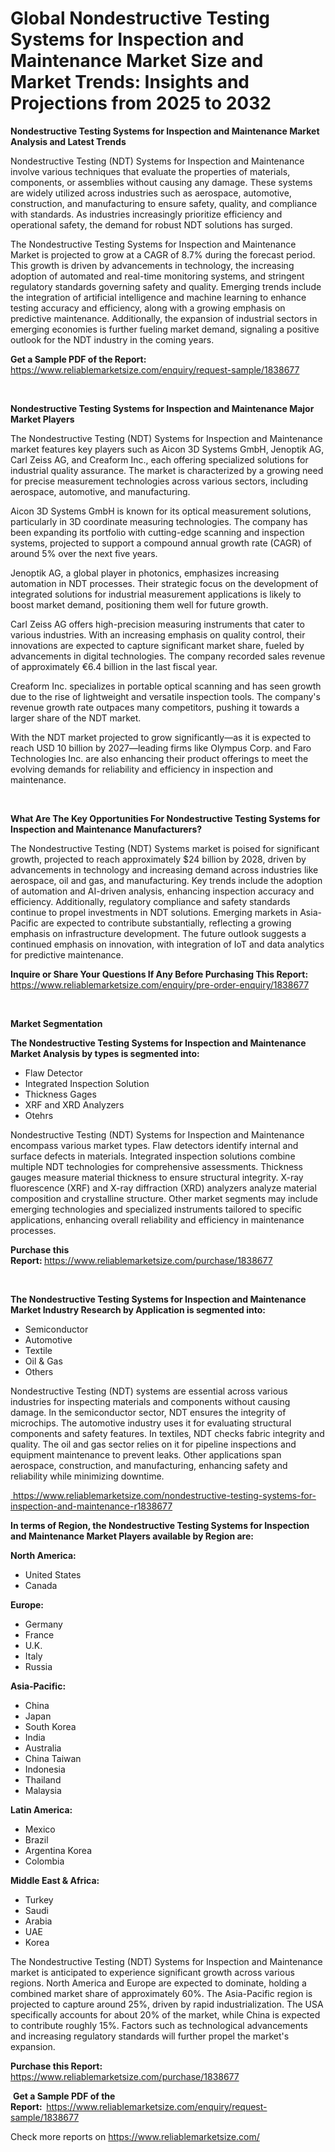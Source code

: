<p><h1>Global Nondestructive Testing Systems for Inspection and Maintenance Market Size and Market Trends: Insights and Projections from 2025 to 2032</h1></p><p><strong>Nondestructive Testing Systems for Inspection and Maintenance Market Analysis and Latest Trends</strong></p>
<p><p>Nondestructive Testing (NDT) Systems for Inspection and Maintenance involve various techniques that evaluate the properties of materials, components, or assemblies without causing any damage. These systems are widely utilized across industries such as aerospace, automotive, construction, and manufacturing to ensure safety, quality, and compliance with standards. As industries increasingly prioritize efficiency and operational safety, the demand for robust NDT solutions has surged.</p><p>The Nondestructive Testing Systems for Inspection and Maintenance Market is projected to grow at a CAGR of 8.7% during the forecast period. This growth is driven by advancements in technology, the increasing adoption of automated and real-time monitoring systems, and stringent regulatory standards governing safety and quality. Emerging trends include the integration of artificial intelligence and machine learning to enhance testing accuracy and efficiency, along with a growing emphasis on predictive maintenance. Additionally, the expansion of industrial sectors in emerging economies is further fueling market demand, signaling a positive outlook for the NDT industry in the coming years.</p></p>
<p><strong>Get a Sample PDF of the Report:&nbsp;</strong> <a href="https://www.reliablemarketsize.com/enquiry/request-sample/1838677?utm_campaign=1845&utm_medium=2&utm_source=Github&utm_content=ia&utm_term=28022025&utm_id=nondestructive-testing-systems-for-inspection-and-maintenance">https://www.reliablemarketsize.com/enquiry/request-sample/1838677</a></p>
<p>&nbsp;</p>
<p><strong>Nondestructive Testing Systems for Inspection and Maintenance Major Market Players</strong></p>
<p><p>The Nondestructive Testing (NDT) Systems for Inspection and Maintenance market features key players such as Aicon 3D Systems GmbH, Jenoptik AG, Carl Zeiss AG, and Creaform Inc., each offering specialized solutions for industrial quality assurance. The market is characterized by a growing need for precise measurement technologies across various sectors, including aerospace, automotive, and manufacturing.</p><p>Aicon 3D Systems GmbH is known for its optical measurement solutions, particularly in 3D coordinate measuring technologies. The company has been expanding its portfolio with cutting-edge scanning and inspection systems, projected to support a compound annual growth rate (CAGR) of around 5% over the next five years.</p><p>Jenoptik AG, a global player in photonics, emphasizes increasing automation in NDT processes. Their strategic focus on the development of integrated solutions for industrial measurement applications is likely to boost market demand, positioning them well for future growth.</p><p>Carl Zeiss AG offers high-precision measuring instruments that cater to various industries. With an increasing emphasis on quality control, their innovations are expected to capture significant market share, fueled by advancements in digital technologies. The company recorded sales revenue of approximately €6.4 billion in the last fiscal year.</p><p>Creaform Inc. specializes in portable optical scanning and has seen growth due to the rise of lightweight and versatile inspection tools. The company's revenue growth rate outpaces many competitors, pushing it towards a larger share of the NDT market.</p><p>With the NDT market projected to grow significantly—as it is expected to reach USD 10 billion by 2027—leading firms like Olympus Corp. and Faro Technologies Inc. are also enhancing their product offerings to meet the evolving demands for reliability and efficiency in inspection and maintenance.</p></p>
<p>&nbsp;</p>
<p><strong>What Are The Key Opportunities For Nondestructive Testing Systems for Inspection and Maintenance Manufacturers?</strong></p>
<p><p>The Nondestructive Testing (NDT) Systems market is poised for significant growth, projected to reach approximately $24 billion by 2028, driven by advancements in technology and increasing demand across industries like aerospace, oil and gas, and manufacturing. Key trends include the adoption of automation and AI-driven analysis, enhancing inspection accuracy and efficiency. Additionally, regulatory compliance and safety standards continue to propel investments in NDT solutions. Emerging markets in Asia-Pacific are expected to contribute substantially, reflecting a growing emphasis on infrastructure development. The future outlook suggests a continued emphasis on innovation, with integration of IoT and data analytics for predictive maintenance.</p></p>
<p><strong>Inquire or Share Your Questions If Any Before Purchasing This Report:</strong> <a href="https://www.reliablemarketsize.com/enquiry/pre-order-enquiry/1838677?utm_campaign=1845&utm_medium=2&utm_source=Github&utm_content=ia&utm_term=28022025&utm_id=nondestructive-testing-systems-for-inspection-and-maintenance">https://www.reliablemarketsize.com/enquiry/pre-order-enquiry/1838677</a></p>
<p>&nbsp;</p>
<p><strong>Market Segmentation</strong></p>
<p><strong>The Nondestructive Testing Systems for Inspection and Maintenance Market Analysis by types is segmented into:</strong></p>
<p><ul><li>Flaw Detector</li><li>Integrated Inspection Solution</li><li>Thickness Gages</li><li>XRF and XRD Analyzers</li><li>Otehrs</li></ul></p>
<p><p>Nondestructive Testing (NDT) Systems for Inspection and Maintenance encompass various market types. Flaw detectors identify internal and surface defects in materials. Integrated inspection solutions combine multiple NDT technologies for comprehensive assessments. Thickness gauges measure material thickness to ensure structural integrity. X-ray fluorescence (XRF) and X-ray diffraction (XRD) analyzers analyze material composition and crystalline structure. Other market segments may include emerging technologies and specialized instruments tailored to specific applications, enhancing overall reliability and efficiency in maintenance processes.</p></p>
<p><strong>Purchase this Report:&nbsp;</strong><a href="https://www.reliablemarketsize.com/purchase/1838677?utm_campaign=1845&utm_medium=2&utm_source=Github&utm_content=ia&utm_term=28022025&utm_id=nondestructive-testing-systems-for-inspection-and-maintenance">https://www.reliablemarketsize.com/purchase/1838677</a></p>
<p>&nbsp;</p>
<p><strong>The Nondestructive Testing Systems for Inspection and Maintenance Market Industry Research by Application is segmented into:</strong></p>
<p><ul><li>Semiconductor</li><li>Automotive</li><li>Textile</li><li>Oil & Gas</li><li>Others</li></ul></p>
<p><p>Nondestructive Testing (NDT) systems are essential across various industries for inspecting materials and components without causing damage. In the semiconductor sector, NDT ensures the integrity of microchips. The automotive industry uses it for evaluating structural components and safety features. In textiles, NDT checks fabric integrity and quality. The oil and gas sector relies on it for pipeline inspections and equipment maintenance to prevent leaks. Other applications span aerospace, construction, and manufacturing, enhancing safety and reliability while minimizing downtime.</p></p>
<p><a href="https://www.reliablemarketsize.com/nondestructive-testing-systems-for-inspection-and-maintenance-r1838677?utm_campaign=1845&utm_medium=2&utm_source=Github&utm_content=ia&utm_term=28022025&utm_id=nondestructive-testing-systems-for-inspection-and-maintenance">&nbsp;https://www.reliablemarketsize.com/nondestructive-testing-systems-for-inspection-and-maintenance-r1838677</a></p>
<p><strong>In terms of Region, the Nondestructive Testing Systems for Inspection and Maintenance Market Players available by Region are:</strong></p>
<p>
    <p> <strong> North America: </strong>
        <ul>
            <li>United States</li>
            <li>Canada</li>
        </ul>
        </p> 
    <p> <strong> Europe: </strong>
        <ul>
            <li>Germany</li>
            <li>France</li>
            <li>U.K.</li>
            <li>Italy</li>
            <li>Russia</li>
        </ul>
        </p> 
    <p> <strong> Asia-Pacific: </strong>
        <ul>
            <li>China</li>
            <li>Japan</li>
            <li>South Korea</li>
            <li>India</li>
            <li>Australia</li>
            <li>China Taiwan</li>
            <li>Indonesia</li>
            <li>Thailand</li>
            <li>Malaysia</li>
        </ul>
        </p> 
    <p> <strong> Latin America: </strong>
        <ul>
            <li>Mexico</li>
            <li>Brazil</li>
            <li>Argentina Korea</li>
            <li>Colombia</li>
        </ul>
        </p> 
    <p> <strong> Middle East & Africa: </strong>
        <ul>
            <li>Turkey</li>
            <li>Saudi</li>
            <li>Arabia</li>
            <li>UAE</li>
            <li>Korea</li>
        </ul>
    </p>
    </p>
<p><p>The Nondestructive Testing (NDT) Systems for Inspection and Maintenance market is anticipated to experience significant growth across various regions. North America and Europe are expected to dominate, holding a combined market share of approximately 60%. The Asia-Pacific region is projected to capture around 25%, driven by rapid industrialization. The USA specifically accounts for about 20% of the market, while China is expected to contribute roughly 15%. Factors such as technological advancements and increasing regulatory standards will further propel the market's expansion.</p></p>
<p><strong>Purchase this Report: </strong><a href="https://www.reliablemarketsize.com/purchase/1838677?utm_campaign=1845&utm_medium=2&utm_source=Github&utm_content=ia&utm_term=28022025&utm_id=nondestructive-testing-systems-for-inspection-and-maintenance">https://www.reliablemarketsize.com/purchase/1838677</a></p>
<p>&nbsp;<strong>Get a Sample PDF of the Report:&nbsp;&nbsp;</strong><a href="https://www.reliablemarketsize.com/enquiry/request-sample/1838677?utm_campaign=1845&utm_medium=2&utm_source=Github&utm_content=ia&utm_term=28022025&utm_id=nondestructive-testing-systems-for-inspection-and-maintenance">https://www.reliablemarketsize.com/enquiry/request-sample/1838677</a></p>
<p><strong></strong></p>
<p>Check more reports on <a href="https://www.reliablemarketsize.com/?utm_campaign=1845&utm_medium=2&utm_source=Github&utm_content=ia&utm_term=28022025&utm_id=nondestructive-testing-systems-for-inspection-and-maintenance">https://www.reliablemarketsize.com/</a></p>